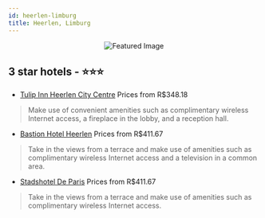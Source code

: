 ```yaml
---
id: heerlen-limburg
title: Heerlen, Limburg
---
```


<center><img src="https://i.travelapi.com/hotels/2000000/1180000/1177700/1177628/a4f53610_z.jpg" alt="Featured Image" /></center>


##  3 star hotels - ⭐️⭐️⭐️

-    [Tulip Inn Heerlen City Centre](https://us.hurb.com/hotels/heerlen/tulip-inn-heerlen-city-centre-JNP-JP988166?cmp=18055) Prices from R$348.18
   > Make use of convenient amenities such as complimentary wireless Internet access, a fireplace in the lobby, and a reception hall.
-    [Bastion Hotel Heerlen](https://us.hurb.com/hotels/heerlen/bastion-hotel-heerlen-JNP-JP218810?cmp=18055) Prices from R$411.67
   > Take in the views from a terrace and make use of amenities such as complimentary wireless Internet access and a television in a common area.
-    [Stadshotel De Paris](https://us.hurb.com/hotels/heerlen/stadshotel-de-paris-JNP-JP292185?cmp=18055) Prices from R$411.67
   > Take in the views from a terrace and make use of amenities such as complimentary wireless Internet access.
